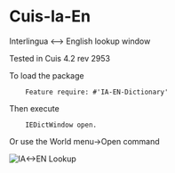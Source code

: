 Cuis-Ia-En
==========

Interlingua &lt;--> English lookup window

Tested in Cuis 4.2 rev 2953

To load the package
````Smalltalk
	Feature require: #'IA-EN-Dictionary'
````

Then execute
````Smalltalk
    IEDictWindow open.
````

Or use the World menu->Open command

![IA<->EN Lookup](IA\<-\>EN-lookup.png)
